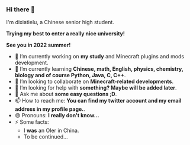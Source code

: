 ### Hi there 👋

<!--
**dixiatielu/dixiatielu** is a ✨ _special_ ✨ repository because its `README.md` (this file) appears on your GitHub profile.

Here are some ideas to get you started:
-->

I'm dixiatielu, a Chinese senior high student.

**Trying my best to enter a really nice university!**

**See you in 2022 summer!**

- 🔭 I’m currently working on **my study** and Minecraft plugins and mods development.
- 🌱 I’m currently learning **Chinese, math, English, physics, chemistry, biology and of course Python, Java, C, C++**.
- 👯 I’m looking to collaborate on **Minecraft-related developments**.
- 🤔 I’m looking for help with **something? Maybe will be added later**.
- 💬 Ask me about **some easy questions ;D**.
- 📫 How to reach me: **You can find my twitter account and my email address in my profile page.**.
- 😄 Pronouns: **I really don't know...**
- ⚡ Some facts: 
  - I **was** an OIer in China.
  - To be continued...
